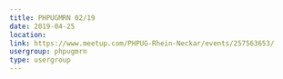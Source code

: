 ```yaml
---
title: PHPUGMRN 02/19
date: 2019-04-25
location: 
link: https://www.meetup.com/PHPUG-Rhein-Neckar/events/257563653/
usergroup: phpugmrn
type: usergroup
---
```

